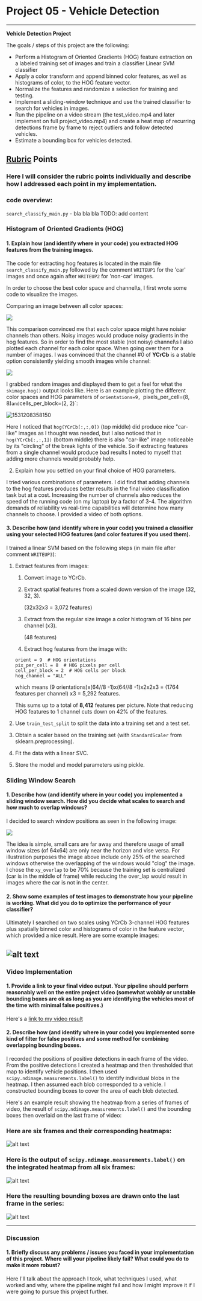 # Project 05 - Vehicle Detection

---

**Vehicle Detection Project**

The goals / steps of this project are the following:

* Perform a Histogram of Oriented Gradients (HOG) feature extraction on a labeled training set of images and train a classifier Linear SVM classifier
* Apply a color transform and append binned color features, as well as histograms of color, to the HOG feature vector. 
* Normalize the features and randomize a selection for training and testing.
* Implement a sliding-window technique and use the trained classifier to search for vehicles in images.
* Run the pipeline on a video stream (the test_video.mp4 and later implement on full project_video.mp4) and create a heat map of recurring detections frame by frame to reject outliers and follow detected vehicles.
* Estimate a bounding box for vehicles detected.

[//]: # "Image References"
[image1]: ./examples/car_not_car.png
[image2]: ./examples/HOG_example.jpg
[image3]: ./examples/sliding_windows.jpg
[image4]: ./examples/sliding_window.jpg
[image5]: ./examples/bboxes_and_heat.png
[image6]: ./examples/labels_map.png
[image7]: ./examples/output_bboxes.png
[video1]: ./project_video.mp4

## [Rubric](https://review.udacity.com/#!/rubrics/513/view) Points
### Here I will consider the rubric points individually and describe how I addressed each point in my implementation.  

### code overview:

`search_classify_main.py` - bla bla bla TODO: add content



### Histogram of Oriented Gradients (HOG)

#### 1. Explain how (and identify where in your code) you extracted HOG features from the training images.

The code for extracting hog features is located in the main file `search_classify_main.py` followed by the comment `WRITEUP1` for the 'car' images and once again after `WRITEUP2`  for 'non-car' images.

In order to choose the best color space and channel\s, I first wrote some code to visualize the images.

Comparing an image between all color spaces:

![](writeup_images\all_color_channels.png)

This comparison convinced me that each color space might have noisier channels than others. Noisy images would produce noisy gradients in the hog features. So in order to find the most stable (not noisy) channel\s I also plotted each channel for each color space. When going over them for a number of images. I was convinced that the channel #0 of **YCrCb** is a stable option consistently yielding smooth images while channel:

![](C:\Users\ROEE\GitProjects\ObjectDetection\ObjDet\writeup_images\YCrCb_channels.png)

I grabbed random images and displayed them to get a feel for what the `skimage.hog()` output looks like. Here is an example plotting the different color spaces and HOG parameters of `orientations=9, `pixels_per_cell=(8, 8)` and `cells_per_block=(2, 2)`:

![1531208358150](C:\Users\ROEE\GitProjects\ObjectDetection\ObjDet\writeup_images\hogImages)

Here I noticed that `hog(YCrCb[:,:,0])` (top middle) did produce nice "car-like" images as I thought was needed, but I also noticed that in `hog(YCrCb[:,:,1])`  (bottom middle) there is also "car-like" image noticeable by its "circling" of the break lights of the vehicle. So if extracting features from a single channel would produce bad results I noted to myself that adding more channels would probably help.

2. Explain how you settled on your final choice of HOG parameters.

I tried various combinations of parameters. I did find that adding channels to the hog features produces better results in the final video classification task but at a cost. Increasing the number of channels also reduces the speed of the running code (on my laptop) by a factor of 3-4. The algorithm demands of reliability vs real-time capabilities will determine how many channels to choose. I provided a video of both options.

#### 3. Describe how (and identify where in your code) you trained a classifier using your selected HOG features (and color features if you used them).

I trained a linear SVM based on the following steps (in main file after comment `WRITEUP3`):

1. Extract features from images:

   1. Convert image to YCrCb.

   2. Extract spatial features from a scaled down version of the image (32, 32, 3).

      (32x32x3 = 3,072 features)

   3. Extract from the regular size image a color histogram of 16 bins per channel (x3).

      (48 features)

   4. Extract hog features from the image with:

     ```
     orient = 9  # HOG orientations
     pix_per_cell = 8  # HOG pixels per cell
     cell_per_block = 2  # HOG cells per block
     hog_channel = "ALL"
     ```
     which means (9 orientations)x(64//8 -1)x(64//8 -1)x2x2x3 = (1764 features per channel) x3 = 5,292 features.

   This sums up to a total of **8,412** features per picture. Note that reducing HOG features to 1 channel cuts down on 42% of the features.

2. Use `train_test_split` to split the data into a training set and a test set.

3. Obtain a scaler based on the training set (with `StandardScaler` from sklearn.preprocessing).

4. Fit the data with a linear SVC.

5. Store the model and model parameters using pickle.

### Sliding Window Search

#### 1. Describe how (and identify where in your code) you implemented a sliding window search.  How did you decide what scales to search and how much to overlap windows?

I decided to search window positions as seen in the following image:

![](C:\Users\ROEE\GitProjects\ObjectDetection\ObjDet\writeup_images\searchAreaAndGrid.png)

The idea is simple, small cars are far away and therefore usage of small window sizes (of 64x64) are only near the horizon and vise versa. For illustration purposes the image above include only 25% of the searched windows otherwise the overlapping of the windows would "clog" the image. I chose the `xy_overlap` to be 70% because the training set is centralized (car is in the middle of frame) while reducing the over_lap would result in images where the car is not in the center.

#### 2. Show some examples of test images to demonstrate how your pipeline is working.  What did you do to optimize the performance of your classifier?

Ultimately I searched on two scales using YCrCb 3-channel HOG features plus spatially binned color and histograms of color in the feature vector, which provided a nice result.  Here are some example images:

![alt text][image4]
---

### Video Implementation

#### 1. Provide a link to your final video output.  Your pipeline should perform reasonably well on the entire project video (somewhat wobbly or unstable bounding boxes are ok as long as you are identifying the vehicles most of the time with minimal false positives.)
Here's a [link to my video result](./project_video.mp4)


#### 2. Describe how (and identify where in your code) you implemented some kind of filter for false positives and some method for combining overlapping bounding boxes.

I recorded the positions of positive detections in each frame of the video.  From the positive detections I created a heatmap and then thresholded that map to identify vehicle positions.  I then used `scipy.ndimage.measurements.label()` to identify individual blobs in the heatmap.  I then assumed each blob corresponded to a vehicle.  I constructed bounding boxes to cover the area of each blob detected.  

Here's an example result showing the heatmap from a series of frames of video, the result of `scipy.ndimage.measurements.label()` and the bounding boxes then overlaid on the last frame of video:

### Here are six frames and their corresponding heatmaps:

![alt text][image5]

### Here is the output of `scipy.ndimage.measurements.label()` on the integrated heatmap from all six frames:
![alt text][image6]

### Here the resulting bounding boxes are drawn onto the last frame in the series:
![alt text][image7]



---

### Discussion

#### 1. Briefly discuss any problems / issues you faced in your implementation of this project.  Where will your pipeline likely fail?  What could you do to make it more robust?

Here I'll talk about the approach I took, what techniques I used, what worked and why, where the pipeline might fail and how I might improve it if I were going to pursue this project further.  

